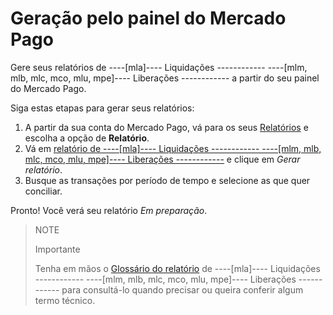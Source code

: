 # Geração pelo painel do Mercado Pago

Gere seus relatórios de ----[mla]---- Liquidações ------------ ----[mlm, mlb, mlc, mco, mlu, mpe]---- Liberações ------------ a partir do seu painel do Mercado Pago.

Siga estas etapas para gerar seus relatórios:

1. A partir da sua conta do Mercado Pago, vá para os seus [Relatórios](https://www.mercadopago.com.ar/balance/reports) e escolha a opção de **Relatório**.
2. Vá em [relatório de ----[mla]---- Liquidações ------------ ----[mlm, mlb, mlc, mco, mlu, mpe]---- Liberações ------------](https://www.mercadopago.com.ar/balance/reports/release) e clique em *Gerar relatório*.
3. Busque as transações por período de tempo e selecione as que quer conciliar.

Pronto! Você verá seu relatório *Em preparação*.

> NOTE
>
> Importante
>
> Tenha em mãos o [Glossário do relatório](https://www.mercadopago[FAKER][URL][DOMAIN]/developers/pt/guides/additional-content/reports/released-money/glossary) de ----[mla]---- Liquidações ------------ ----[mlm, mlb, mlc, mco, mlu, mpe]---- Liberações ------------ para consultá-lo quando precisar ou queira conferir algum termo técnico.